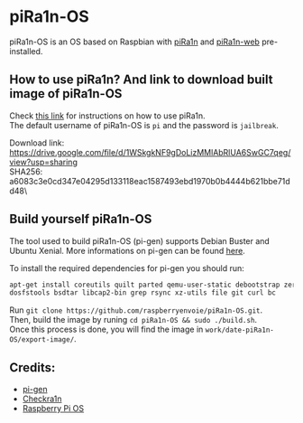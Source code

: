# piRa1n-OS
piRa1n-OS is an OS based on Raspbian with [piRa1n](https://github.com/raspberryenvoie/piRa1n) and [piRa1n-web](https://github.com/raspberryenvoie/piRa1n-web) pre-installed.

## How to use piRa1n? And link to download built image of piRa1n-OS
Check [this link](https://github.com/raspberryenvoie/piRa1n) for instructions on how to use piRa1n.\
The default username of piRa1n-OS is `pi` and the password is `jailbreak`.

Download link: https://drive.google.com/file/d/1WSkgkNF9gDoLizMMlAbRlUA6SwGC7qeg/view?usp=sharing \
SHA256: a6083c3e0cd347e04295d133118eac1587493ebd1970b0b4444b621bbe71dd48\

## Build yourself piRa1n-OS
The tool used to build piRa1n-OS (pi-gen) supports Debian Buster and Ubuntu Xenial. More informations on pi-gen can be found [here](https://github.com/RPi-Distro/Pi-gen).

To install the required dependencies for pi-gen you should run:
```bash
apt-get install coreutils quilt parted qemu-user-static debootstrap zerofree zip \
dosfstools bsdtar libcap2-bin grep rsync xz-utils file git curl bc
```
Run `git clone https://github.com/raspberryenvoie/piRa1n-OS.git`.\
Then, build the image by runing `cd piRa1n-OS && sudo ./build.sh`.\
Once this process is done, you will find the image in `work/date-piRa1n-OS/export-image/`.

## Credits:
- [pi-gen](https://github.com/RPi-Distro/Pi-gen)
- [Checkra1n](https://checkra.in)
- [Raspberry Pi OS](https://www.raspberrypi.org/downloads/raspbian/)
